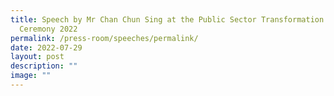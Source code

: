 ```yaml
---
title: Speech by Mr Chan Chun Sing at the Public Sector Transformation Awards
  Ceremony 2022
permalink: /press-room/speeches/permalink/
date: 2022-07-29
layout: post
description: ""
image: ""
---
```

